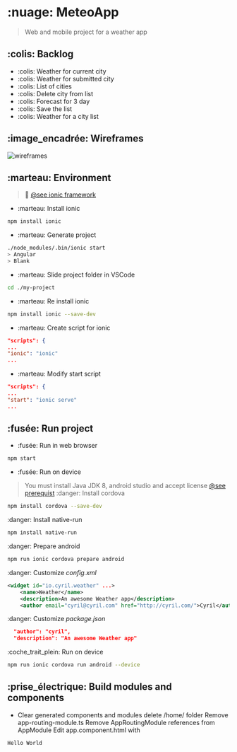 # :nuage: MeteoApp
> Web and mobile project for a weather app
## :colis: Backlog
* :colis: Weather for current city
* :colis: Weather for submitted city
* :colis: List of cities
* :colis: Delete city from list
* :colis: Forecast for 3 day
* :colis: Save the list
* :colis: Weather for a city list
## :image_encadrée: Wireframes
![wireframes](./wireframes.png)
## :marteau: Environment
> :iphone: [@see ionic framework](https://ionicframework.com/)
* :marteau: Install ionic
```bash
npm install ionic
```
* :marteau: Generate project
```bash
./node_modules/.bin/ionic start
> Angular
> Blank
```
* :marteau: Slide project folder in VSCode
```bash
cd ./my-project
```
* :marteau: Re install ionic
```bash
npm install ionic --save-dev
```
* :marteau: Create script for ionic
```json
"scripts": {
...
"ionic": "ionic"
...
```
* :marteau: Modify start script
```json
"scripts": {
...
"start": "ionic serve"
...
```
## :fusée: Run project
* :fusée: Run in web browser
```bash
npm start
```
* :fusée: Run on device
> You must install Java JDK 8, android studio and accept license
 [@see prerequist](https://ionicframework.com/docs/installation/android)
:danger: Install cordova
```bash
npm install cordova --save-dev
```
:danger: Install native-run
```bash
npm install native-run
```
:danger: Prepare android
```bash
npm run ionic cordova prepare android
```
:danger: Customize *config.xml*
```xml
<widget id="io.cyril.weather" ...>
    <name>Weather</name>
    <description>An awesome Weather app</description>
    <author email="cyril@cyril.com" href="http://cyril.com/">Cyril</author>
```
:danger: Customize *package.json*
```json
  "author": "cyril",
  "description": "An awesome Weather app"
```
:coche_trait_plein: Run on device
```bash
npm run ionic cordova run android --device
```
## :prise_électrique: Build modules and components
* Clear generated components and modules
delete /home/ folder
Remove app-routing-module.ts
Remove AppRoutingModule references from AppModule
Edit app.component.html with
```html
Hello World
```